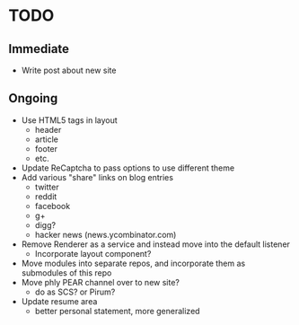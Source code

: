 TODO
====

## Immediate

* Write post about new site

## Ongoing

* Use HTML5 tags in layout
  * header
  * article
  * footer
  * etc.
* Update ReCaptcha to pass options to use different theme
* Add various "share" links on blog entries
  * twitter
  * reddit
  * facebook
  * g+
  * digg?
  * hacker news (news.ycombinator.com)
* Remove Renderer as a service and instead move into the default listener
  * Incorporate layout component?
* Move modules into separate repos, and incorporate them as submodules of this
  repo
* Move phly PEAR channel over to new site?
  * do as SCS? or Pirum?
* Update resume area
  * better personal statement, more generalized
